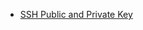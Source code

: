 

- [SSH Public and Private Key](https://docs.rockylinux.org/guides/security/ssh_public_private_keys/)